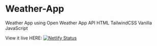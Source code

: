 # Weather-App

Weather App using Open Weather App API
HTML
TailwindCSS
Vanilla JavaScript


View it live HERE:
[![Netlify Status](https://api.netlify.com/api/v1/badges/5c6a6778-b81d-42ad-9487-3ade9d3423ed/deploy-status)](https://app.netlify.com/sites/ameley-weather-app/deploys)
